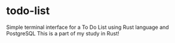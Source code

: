 # todo-list
Simple terminal interface for a To Do List using Rust language and PostgreSQL
This is a part of my study in Rust!  
